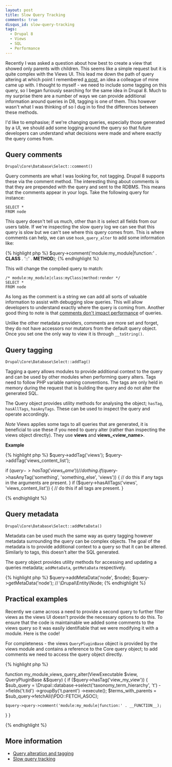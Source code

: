 ```yaml
---
layout: post
title: Slow Query Tracking
comments: true
disqus_id: slow-query-tracking
tags:
  - Drupal 8
  - Views
  - SQL
  - Performance
---
```


Recently I was asked a question about how best to create a view that showed only parents with children. This seems like a simple request but it is quite complex with the Views UI. This lead me down the path of query altering at which point I remembered [a post](https://jacobbednarz.com/posts/tracking-sql-queries), an idea a colleague of mine came up with. I thought to myself - we need to include some tagging on this query, so I began furiously searching for the same idea in Drupal 8. Much to my surprise there are a number of ways we can provide additional information around queries in D8, tagging is one of them. This however wasn't what I was thinking of so I dug in to find the differences between these methods.

I'd like to emphasise; if we're changing queries, especially those generated by a UI, we should add some logging around the query so that future developers can understand what decisions were made and where exactly the query comes from.

## Query comments

```
Drupal\Core\Database\Select::comment()
```

Query comments are what I was looking for, not tagging. Drupal 8 supports these via the comment method. The interesting thing about comments is that they are prepended with the query and sent to the RDBMS. This means that the comments appear in your logs. Take the following query for instance:

```
SELECT *
FROM node
```

This query doesn't tell us much, other than it is select all fields from our users table. If we're inspecting the slow query log we can see that this query is slow but we can't see where this query comes from. This is where comments can help, we can use `hook_query_alter` to add some information like:

{% highlight php %}
$query->comment('module:my_module|function:' . __CLASS__ . '::' . __METHOD__);
{% endhighlight %}

This will change the compiled query to match:

```
/* module:my_module|class:myClass|method:render */
SELECT *
FROM node
```

As long as the comment is a string we can add all sorts of valuable information to assist with debugging slow queries. This will allow developers to understand exactly where the query is coming from. Another good thing to note is that [comments don't impact performance](https://sqlperformance.com/2016/11/sql-performance/comments-hamper-performance) of queries.

Unlike the other metadata providers, comments are more set and forget, they do not have accessors nor mutators from the default query object. Once you set one the only way to view it is through `__toString()`.

## Query tagging

```
Drupal\Core\Database\Select::addTag()
```

Tagging a query allows modules to provide additional context to the query and can be used by other modules when performing query alters. Tags need to follow PHP variable naming conventions. The tags are only held in memory during the request that is building the query and do not alter the generated SQL.

The Query object provides utility methods for analysing the object; `hasTag`, `hasAllTags`, `hasAnyTags`. These can be used to inspect the query and operate accordingly.

*Note* Views applies some tags to all queries that are generated, it is beneficial to use these if you need to query alter (rather than inspecting the views object directly). They use **views** and **views_<view_name>**.

**Example**

{% highlight php %}
$query->addTag('views');
$query->addTag('views_content_list');

if ($query->hasTag('views_name')) {
  // do thing.
}
if ($query->hasAnyTag('something', 'something_else', 'views')) {
  // do this if any tags in the arguments are present.
}
if ($query->hasAllTags('views', 'views_content_list')) {
  // do this if all tags are present.
}

{% endhighlight %}

## Query metadata

```
Drupal\Core\Database\Select::addMetaData()
```

Metadata can be used much the same way as query tagging however metadata surrounding the query can be complex objects. The goal of the metadata is to provide additional context to a query so that it can be altered. Similarly to tags, this doesn't alter the SQL generated.

The query object provides utility methods for accessing and updating a queries metadata; `addMetaData`, `getMetaData` respectively.

{% highlight php %}
$query->addMetaData('node', $node);
$query->getMetaData('node'); // \Drupal\Entity\Node;
{% endhighlight %}

## Practical examples

Recently we came across a need to provide a second query to further filter views as the views UI doesn't provide the necessary options to do this. To ensure that the code is maintainable we added some comments to the views query so it was easily identifiable that we were modifying it with a module. Here is the code!

For completeness - the views `QueryPluginBase` object is provided by the views module and contains a reference to the Core query object; to add comments we need to access the query object directly.

{% highlight php %}

function my_module_views_query_alter(ViewExecutable $view, QueryPluginBase &$query) {
  if ($query->hasTag('view_my_view')) {
    $sub_query = \Drupal::database->select('taxonomy_term_hierarchy', 't')
      ->fields('t.tid')
      ->groupBy('t.parent')
      ->execute();
    $terms_with_parents = $sub_query->fetchAll(\PDO::FETCH_ASOC);

    $query->query->comment('module:my_module|function:' . __FUNCTION__);
  }
}

{% endhighlight %}

## More information

- [Query alteration and tagging](https://www.drupal.org/docs/7/api/database-api/dynamic-queries/query-alteration-tagging)
- [Slow query tracking](https://jacobbednarz.com/posts/tracking-sql-queries)
